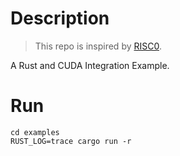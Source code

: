 # Description

> This repo is inspired by [RISC0](https://github.com/risc0/risc0.git).

A ​​Rust and CUDA Integration Example.

# Run

```shell
cd examples
RUST_LOG=trace cargo run -r
```
